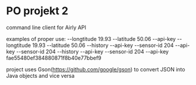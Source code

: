 # PO projekt 2

command line client for Airly API

examples of proper use:
--longtitude 19.93 --latitude 50.06 --api-key
--longtitude 19.93 --latitude 50.06 --history  --api-key
--sensor-id 204 --api-key
--sensor-id 204 --history  --api-key
--sensor-id 204 --api-key fae55480ef384880871f8b40e77bbef9

project uses Gson(https://github.com/google/gson) to convert JSON into Java objects and vice versa
